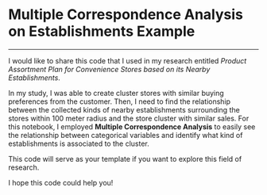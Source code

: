 # Multiple Correspondence Analysis on Establishments Example
---
I would like to share this code that I used in my research entitled *Product Assortment Plan for Convenience Stores based on its Nearby Establishments*. 

In my study, I was able to create cluster stores with similar buying preferences from the customer. Then, I need to find the relationship between the collected kinds of nearby establishments surrounding the stores within 100 meter radius and the store cluster with similar sales. For this notebook, I employed **Multiple Correspondence Analysis** to easily see the relationship between categorical variables and identify what kind of establishments is associated to the cluster.

This code will serve as your template if you want to explore this field of research.

I hope this code could help you!

